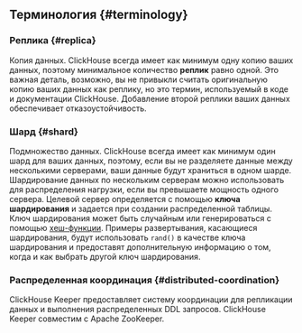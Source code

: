 ## Терминология {#terminology}
### Реплика {#replica}
Копия данных. ClickHouse всегда имеет как минимум одну копию ваших данных, поэтому минимальное количество **реплик** равно одной. Это важная деталь, возможно, вы не привыкли считать оригинальную копию ваших данных как реплику, но это термин, используемый в коде и документации ClickHouse. Добавление второй реплики ваших данных обеспечивает отказоустойчивость.

### Шард {#shard}
Подмножество данных. ClickHouse всегда имеет как минимум один шард для ваших данных, поэтому, если вы не разделяете данные между несколькими серверами, ваши данные будут храниться в одном шарде. Шардирование данных по нескольким серверам можно использовать для распределения нагрузки, если вы превышаете мощность одного сервера. Целевой сервер определяется с помощью **ключа шардирования** и задается при создании распределенной таблицы. Ключ шардирования может быть случайным или генерироваться с помощью [хеш-функции](/sql-reference/functions/hash-functions). Примеры развертывания, касающиеся шардирования, будут использовать `rand()` в качестве ключа шардирования и предоставят дополнительную информацию о том, когда и как выбрать другой ключ шардирования.

### Распределенная координация {#distributed-coordination}
ClickHouse Keeper предоставляет систему координации для репликации данных и выполнения распределенных DDL запросов. ClickHouse Keeper совместим с Apache ZooKeeper.
